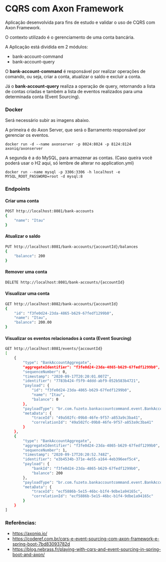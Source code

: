 # CQRS com Axon Framework

Aplicação desenvolvida para fins de estudo e validar o uso de CQRS com Axon Framework.

O contexto utilizado é o gerenciamento de uma conta bancária.

A Aplicação está dividida em 2 módulos:
- bank-account-command
- bank-account-query

O **bank-account-command** é responsável por realizar operações de comando, ou seja, criar a conta, atualizar o saldo e excluir a conta.

Já o **bank-account-query** realiza a operação de query, retornando a lista de contas criadas e também a lista de eventos realizados para uma determinada conta (Event Sourcing).

### Docker
Será necessário subir as imagens abaixo.

A primeira é do Axon Server, que será o Barramento responsável por gerenciar os eventos.

`docker run -d --name axonserver -p 8024:8024 -p 8124:8124 axoniq/axonserver`

A segunda é a do MySQL, para armazenar as contas. (Caso queira você poderá usar o H2 aqui, só lembre de alterar no application.yml)

`docker run --name mysql -p 3306:3306 -h localhost -e MYSQL_ROOT_PASSWORD=root -d mysql:8`

### Endpoints

#### Criar uma conta

```sh
POST http://localhost:8081/bank-accounts
{
    "name": "Itau"
}
```

#### Atualizar o saldo

```sh
PUT http://localhost:8081/bank-accounts/{accountId}/balances
{
    "balance": 200
}
```

#### Remover uma conta

```sh
DELETE http://localhost:8081/bank-accounts/{accountId}
```

#### Visualizar uma conta

```sh
GET http://localhost:8082/bank-accounts/{accountId}
{
    "id": "f3fe0d24-23da-4865-b629-67fedf1299b0",
    "name": "Itau",
    "balance": 200.00
}
```

#### Visualizar os eventos relacionados à conta (Event Sourcing)

```sh
GET http://localhost:8081/events/{accountId}
[
    {
        "type": "BankAccountAggregate",
        "aggregateIdentifier": "f3fe0d24-23da-4865-b629-67fedf1299b0",
        "sequenceNumber": 0,
        "timestamp": "2020-09-17T20:20:01.007Z",
        "identifier": "7783b424-f5f9-4ddd-abf9-052b583b4721",
        "payload": {
            "id": "f3fe0d24-23da-4865-b629-67fedf1299b0",
            "name": "Itau",
            "balance": 0
        },
        "payloadType": "br.com.fuzeto.bankaccountcommand.event.BankAccountAddedEvent",
        "metaData": {
            "traceId": "49a502fc-09b8-46fe-9f57-a853a9c3ba41",
            "correlationId": "49a502fc-09b8-46fe-9f57-a853a9c3ba41"
        }
    },
    {
        "type": "BankAccountAggregate",
        "aggregateIdentifier": "f3fe0d24-23da-4865-b629-67fedf1299b0",
        "sequenceNumber": 1,
        "timestamp": "2020-09-17T20:20:52.748Z",
        "identifier": "e3b4534b-371e-4e55-a164-4eb396eef5c4",
        "payload": {
            "bankId": "f3fe0d24-23da-4865-b629-67fedf1299b0",
            "balance": 200
        },
        "payloadType": "br.com.fuzeto.bankaccountcommand.event.BankAccountBalanceUpdatedEvent",
        "metaData": {
            "traceId": "ecf5886b-5e15-46bc-b1f4-9dbe1a94165c",
            "correlationId": "ecf5886b-5e15-46bc-b1f4-9dbe1a94165c"
        }
    }
]
```

### Referências:
- https://axoniq.io/
- https://coderef.com.br/cqrs-e-event-sourcing-com-axon-framework-e-spring-boot-7bd83093782d
- https://blog.nebrass.fr/playing-with-cqrs-and-event-sourcing-in-spring-boot-and-axon/